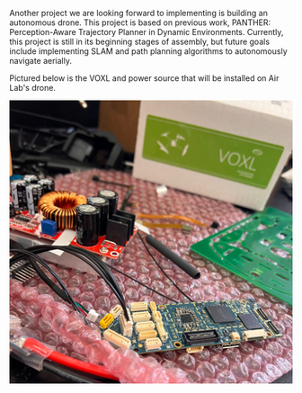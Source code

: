 Another project we are looking forward to implementing is building an autonomous drone. This project is based on previous work, PANTHER: Perception-Aware Trajectory Planner in Dynamic Environments. Currently, this project is still in its beginning stages of assembly, but future goals include implementing SLAM and path planning algorithms to autonomously navigate aerially.

Pictured below is the VOXL and power source that will be installed on Air Lab's drone.

![Voxl](/assets/images/voxl.png)